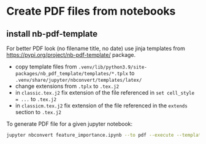 # Create PDF files from notebooks

## install nb-pdf-template

For better PDF look (no filename title, no date) use jinja templates from
https://pypi.org/project/nb-pdf-template/ package.


- copy template files from
  `.venv/lib/python3.9/site-packages/nb_pdf_template/templates/*.tplx`
  to `.venv/share/jupyter/nbconvert/templates/latex/`
- change extensions from `.tplx` to `.tex.j2`
- in `classic.tex.j2` fix extension of the file referenced in `set cell_style = ...` to
  `.tex.j2`
- in `classicm.tex.j2` fix extension of the file referenced in the `extends` section to
  `.tex.j2`

To generate PDF file for a given jupyter notebook:

```bash
jupyter nbconvert feature_importance.ipynb --to pdf --execute --template-file classic
```
